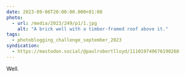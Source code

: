 ```yaml
---
date: 2023-09-06T20:00:00.000+01:00
photo:
  - url: /media/2023/249/p1/1.jpg
    alt: "A brick well with a timber-framed roof above it."
tags:
  - photoblogging_challenge_september_2023
syndication:
  - https://mastodon.social/@paulrobertlloyd/111019740676190268
---
```


Well.
